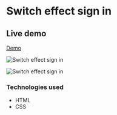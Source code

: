 # Switch effect sign in

## Live demo
[Demo](https://sign-in-with-switch-effect.netlify.app/)

![Switch effect sign in](https://res.cloudinary.com/dgm9zfiuo/image/upload/v1698860095/Portfolio%20projects/view_1_wxsvyi.png)

![Switch effect sign in](https://res.cloudinary.com/dgm9zfiuo/image/upload/v1698860031/Portfolio%20projects/view_2_e507w0.png)

### Technologies used
* HTML
* CSS
